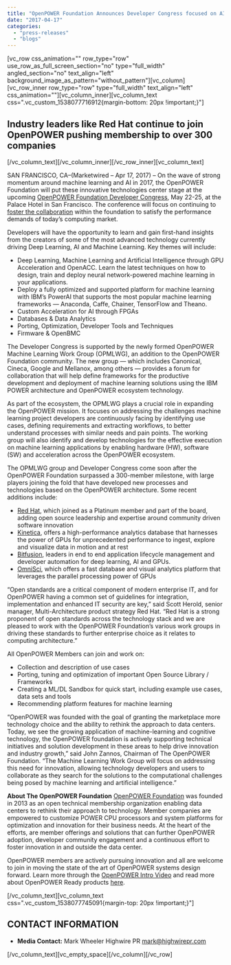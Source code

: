 ```yaml
---
title: "OpenPOWER Foundation Announces Developer Congress focused on AI Driven by New Machine Learning Working Group"
date: "2017-04-17"
categories: 
  - "press-releases"
  - "blogs"
---
```


\[vc\_row css\_animation="" row\_type="row" use\_row\_as\_full\_screen\_section="no" type="full\_width" angled\_section="no" text\_align="left" background\_image\_as\_pattern="without\_pattern"\]\[vc\_column\]\[vc\_row\_inner row\_type="row" type="full\_width" text\_align="left" css\_animation=""\]\[vc\_column\_inner\]\[vc\_column\_text css=".vc\_custom\_1538077716912{margin-bottom: 20px !important;}"\]

## Industry leaders like Red Hat continue to join OpenPOWER pushing membership to over 300 companies

\[/vc\_column\_text\]\[/vc\_column\_inner\]\[/vc\_row\_inner\]\[vc\_column\_text\]

SAN FRANCISCO, CA–(Marketwired – Apr 17, 2017) – On the wave of strong momentum around machine learning and AI in 2017, the OpenPOWER Foundation will put these innovative technologies center stage at the upcoming [OpenPOWER Foundation Developer Congress](http://ctt.marketwire.com/?release=1305021&id=11509228&type=1&url=https%3a%2f%2fopenpowerfoundation.org%2fopenpower-developer-congress%2f), May 22-25, at the Palace Hotel in San Francisco. The conference will focus on continuing to [foster the collaboration](http://ctt.marketwire.com/?release=1305021&id=11509231&type=1&url=https%3a%2f%2fopenpowerfoundation.org%2fblogs%2fopenpower-open-compute-data-center%2f) within the foundation to satisfy the performance demands of today’s computing market.

Developers will have the opportunity to learn and gain first-hand insights from the creators of some of the most advanced technology currently driving Deep Learning, AI and Machine Learning. Key themes will include:

- Deep Learning, Machine Learning and Artificial Intelligence through GPU Acceleration and OpenACC. Learn the latest techniques on how to design, train and deploy neural network-powered machine learning in your applications.
- Deploy a fully optimized and supported platform for machine learning with IBM’s PowerAI that supports the most popular machine learning frameworks — Anaconda, Caffe, Chainer, TensorFlow and Theano.
- Custom Acceleration for AI through FPGAs
- Databases & Data Analytics
- Porting, Optimization, Developer Tools and Techniques
- Firmware & OpenBMC

The Developer Congress is supported by the newly formed OpenPOWER Machine Learning Work Group (OPMLWG), an addition to the OpenPOWER Foundation community. The new group — which includes Canonical, Cineca, Google and Mellanox, among others — provides a forum for collaboration that will help define frameworks for the productive development and deployment of machine learning solutions using the IBM POWER architecture and OpenPOWER ecosystem technology.

As part of the ecosystem, the OPMLWG plays a crucial role in expanding the OpenPOWER mission. It focuses on addressing the challenges machine learning project developers are continuously facing by identifying use cases, defining requirements and extracting workflows, to better understand processes with similar needs and pain points. The working group will also identify and develop technologies for the effective execution on machine learning applications by enabling hardware (HW), software (SW) and acceleration across the OpenPOWER ecosystem.

The OPMLWG group and Developer Congress come soon after the OpenPOWER Foundation surpassed a 300-member milestone, with large players joining the fold that have developed new processes and technologies based on the OpenPOWER architecture. Some recent additions include:

- [Red Hat](https://www.redhat.com/en), which joined as a Platinum member and part of the board, adding open source leadership and expertise around community driven software innovation
- [Kinetica](https://www.kinetica.com/), offers a high-performance analytics database that harnesses the power of GPUs for unprecedented performance to ingest, explore and visualize data in motion and at rest
- [Bitfusion](https://bitfusion.io/), leaders in end to end application lifecycle management and developer automation for deep learning, AI and GPUs.
- [OmniSci](http://www.omnisci.com), which offers a fast database and visual analytics platform that leverages the parallel processing power of GPUs

“Open standards are a critical component of modern enterprise IT, and for OpenPOWER having a common set of guidelines for integration, implementation and enhanced IT security are key,” said Scott Herold, senior manager, Multi-Architecture product strategy Red Hat. “Red Hat is a strong proponent of open standards across the technology stack and we are pleased to work with the OpenPOWER Foundation’s various work groups in driving these standards to further enterprise choice as it relates to computing architecture.”

All OpenPOWER Members can join and work on:

- Collection and description of use cases
- Porting, tuning and optimization of important Open Source Library / Frameworks
- Creating a ML/DL Sandbox for quick start, including example use cases, data sets and tools
- Recommending platform features for machine learning

“OpenPOWER was founded with the goal of granting the marketplace more technology choice and the ability to rethink the approach to data centers. Today, we see the growing application of machine-learning and cognitive technology, the OpenPOWER foundation is actively supporting technical initiatives and solution development in these areas to help drive innovation and industry growth,” said John Zannos, Chairman of The OpenPOWER Foundation. “The Machine Learning Work Group will focus on addressing this need for innovation, allowing technology developers and users to collaborate as they search for the solutions to the computational challenges being posed by machine learning and artificial intelligence.”

**About The OpenPOWER Foundation** [OpenPOWER Foundation](http://ctt.marketwire.com/?release=1305021&id=11509234&type=1&url=https%3a%2f%2fopenpowerfoundation.org%2f) was founded in 2013 as an open technical membership organization enabling data centers to rethink their approach to technology. Member companies are empowered to customize POWER CPU processors and system platforms for optimization and innovation for their business needs. At the heart of the efforts, are member offerings and solutions that can further OpenPOWER adoption, developer community engagement and a continuous effort to foster innovation in and outside the data center.

OpenPOWER members are actively pursuing innovation and all are welcome to join in moving the state of the art of OpenPOWER systems design forward. Learn more through the [OpenPOWER Intro Video](http://ctt.marketwire.com/?release=1305021&id=11509237&type=1&url=https%3a%2f%2fopenpowerfoundation.org%2fvideos%2fvideo-openpower%2f) and read more about OpenPOWER Ready products [here](http://ctt.marketwire.com/?release=1305021&id=11509240&type=1&url=https%3a%2f%2fopenpowerfoundation.org%2ftechnical%2fopenpower-ready%2f).

\[/vc\_column\_text\]\[vc\_column\_text css=".vc\_custom\_1538077745091{margin-top: 20px !important;}"\]

## CONTACT INFORMATION

- **Media Contact:** Mark Wheeler Highwire PR [mark@highwirepr.com](mailto:mark@highwirepr.com)

\[/vc\_column\_text\]\[vc\_empty\_space\]\[/vc\_column\]\[/vc\_row\]
